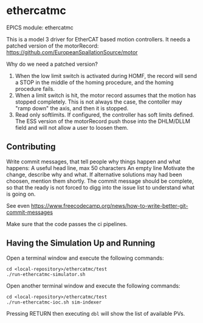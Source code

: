 # ethercatmc

EPICS module: ethercatmc

This is a model 3 driver for EtherCAT based motion controllers.
It needs a patched version of the motorRecord:
https://github.com/EuropeanSpallationSource/motor

Why do we need a patched version?
1) When the low limit switch is activated during HOMF, the record
   will send a STOP in the middle of the homing procedure, and
   the homing procedure fails.
2) When a limit switch is hit, the motor record assumes that the
   motion has stopped completely.
   This is not always the case, the contoller may "ramp down" the
   axis, and then it is stopped.
3) Read only softlimits.
   If configured, the controller has soft limits defined.
   The ESS version of the motorRecord push those into the DHLM/DLLM
   field and will not allow a user to loosen them.

## Contributing
Write commit messages, that tell people why things happen and what
happens:
  A useful head line, max 50 characters
  An empty line
  Motivate the change, describe why and what. If alternative solutions
  may had been choosen, mention them shortly.
  The commit message should be complete, so that the ready is not forced
  to digg into the issue list to understand what is going on.

  See even
https://www.freecodecamp.org/news/how-to-write-better-git-commit-messages

Make sure that the code passes the ci pipelines.


## Having the Simulation Up and Running

Open a terminal window and execute the following commands:

```
cd <local-repository>/ethercatmc/test
./run-ethercatmc-simulator.sh
```

Open another terminal window and execute the following commands:

```
cd <local-repository>/ethercatmc/test
./run-ethercatmc-ioc.sh sim-indexer
```

Pressing RETURN then executing `dbl` will show the list of available PVs.

